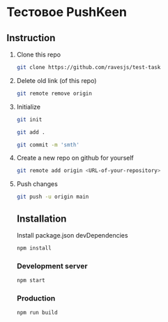 # Тестовое PushKeen

## Instruction

1. Clone this repo 
    ```bash
    git clone https://github.com/ravesjs/test-task
    ```
     
2.  Delete old link (of this repo)
    ```bash
    git remote remove origin  
    ```
3. Initialize   
    ```bash
    git init
    ```
    
    ```bash
    git add .
    ```
    
    ```bash
    git commit -m 'smth'
    ```
    
 4. Create a new repo on github for yourself  
    
    ```bash
    git remote add origin <URL-of-your-repository>  
    ```
 5. Push changes   
    ```bash
    git push -u origin main
    ```
    
    ## Installation
    
    Install package.json devDependencies  
    ```bash
    npm install
    ```

    ### Development server
    ```bash
    npm start
    ```
    
    ### Production
    
    ```bash
    npm run build
    ```
